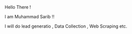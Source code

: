 Hello There !

I am Muhammad Sarib !!

I will do lead generatio , Data Collection , Web Scraping etc.
